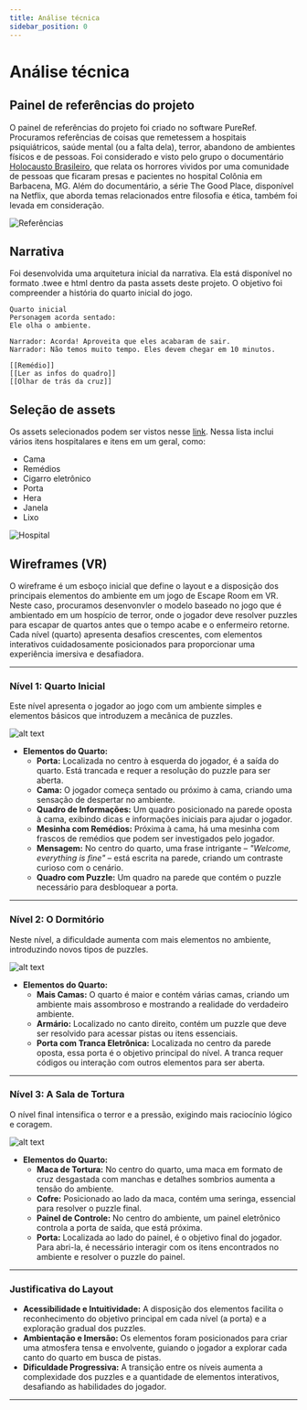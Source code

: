 ```yaml
---
title: Análise técnica
sidebar_position: 0
---
```



# Análise técnica  

## Painel de referências do projeto
O painel de referências do projeto foi criado no software PureRef. Procuramos referências de coisas que remetessem a hospitais psiquiátricos, saúde mental (ou a falta dela), terror, abandono de ambientes físicos e de pessoas. Foi considerado e visto pelo grupo o documentário [Holocausto Brasileiro](https://www.youtube.com/watch?v=jIentTu8nc4), que relata os horrores vividos por uma comunidade de pessoas que ficaram presas e pacientes no hospital Colônia em Barbacena, MG. Além do documentário, a série The Good Place, disponível na Netflix, que aborda temas relacionados entre filosofia e ética, também foi levada em consideração.

![Referências](../../../assets/referencias.PNG)

## Narrativa
Foi desenvolvida uma arquitetura inicial da narrativa. Ela está disponível no formato .twee e html dentro da pasta assets deste projeto. O objetivo foi compreender a história do quarto inicial do jogo. 

```
Quarto inicial
Personagem acorda sentado:
Ele olha o ambiente. 

Narrador: Acorda! Aproveita que eles acabaram de sair.
Narrador: Não temos muito tempo. Eles devem chegar em 10 minutos.

[[Remédio]]
[[Ler as infos do quadro]]
[[Olhar de trás da cruz]]
```

## Seleção de assets
Os assets selecionados podem ser vistos nesse <a href="https://docs.google.com/document/d/1HDZwpEH3jQ00SaCqW1qbGwzW8cKv6jx84AfXTafQsRs/edit?tab=t.0">link</a>. Nessa lista inclui vários itens hospitalares e itens em um geral, como:
* Cama 
* Remédios
* Cigarro eletrônico
* Porta
* Hera
* Janela
* Lixo 

![Hospital](../../../assets/hospitale.PNG)

## Wireframes (VR)

O wireframe é um esboço inicial que define o layout e a disposição dos principais elementos do ambiente em um jogo de Escape Room em VR. Neste caso, procuramos desenvonvler o modelo baseado no jogo que é ambientado em um hospício de terror, onde o jogador deve resolver puzzles para escapar de quartos antes que o tempo acabe e o enfermeiro retorne. Cada nível (quarto) apresenta desafios crescentes, com elementos interativos cuidadosamente posicionados para proporcionar uma experiência imersiva e desafiadora.

---

### **Nível 1: Quarto Inicial**
Este nível apresenta o jogador ao jogo com um ambiente simples e elementos básicos que introduzem a mecânica de puzzles.

![alt text](../../../assets/wireframe_lvl1.jpeg)

- **Elementos do Quarto:**
  - **Porta:** Localizada no centro à esquerda do jogador, é a saída do quarto. Está trancada e requer a resolução do puzzle para ser aberta.
  - **Cama:** O jogador começa sentado ou próximo à cama, criando uma sensação de despertar no ambiente.
  - **Quadro de Informações:** Um quadro posicionado na parede oposta à cama, exibindo dicas e informações iniciais para ajudar o jogador.
  - **Mesinha com Remédios:** Próxima à cama, há uma mesinha com frascos de remédios que podem ser investigados pelo jogador.
  - **Mensagem:** No centro do quarto, uma frase intrigante – *"Welcome, everything is fine"* – está escrita na parede, criando um contraste curioso com o cenário.
  - **Quadro com Puzzle:** Um quadro na parede que contém o puzzle necessário para desbloquear a porta.

---

### **Nível 2: O Dormitório**
Neste nível, a dificuldade aumenta com mais elementos no ambiente, introduzindo novos tipos de puzzles.

![alt text](../../../assets/wireframe_lvl2.jpeg)

- **Elementos do Quarto:**
  - **Mais Camas:** O quarto é maior e contém várias camas, criando um ambiente mais assombroso e mostrando a realidade do verdadeiro ambiente.
  - **Armário:** Localizado no canto direito, contém um puzzle que deve ser resolvido para acessar pistas ou itens essenciais.
  - **Porta com Tranca Eletrônica:** Localizada no centro da parede oposta, essa porta é o objetivo principal do nível. A tranca requer códigos ou interação com outros elementos para ser aberta.

---

### **Nível 3: A Sala de Tortura**
O nível final intensifica o terror e a pressão, exigindo mais raciocínio lógico e coragem.

![alt text](../../../assets/wireframe_lvl3.jpeg)

- **Elementos do Quarto:**
  - **Maca de Tortura:** No centro do quarto, uma maca em formato de cruz desgastada com manchas e detalhes sombrios aumenta a tensão do ambiente.
  - **Cofre:** Posicionado ao lado da maca, contém uma seringa, essencial para resolver o puzzle final.
  - **Painel de Controle:** No centro do ambiente, um painel eletrônico controla a porta de saída, que está próxima.
  - **Porta:** Localizada ao lado do painel, é o objetivo final do jogador. Para abri-la, é necessário interagir com os itens encontrados no ambiente e resolver o puzzle do painel.

---

### **Justificativa do Layout**
- **Acessibilidade e Intuitividade:** A disposição dos elementos facilita o reconhecimento do objetivo principal em cada nível (a porta) e a exploração gradual dos puzzles.
- **Ambientação e Imersão:** Os elementos foram posicionados para criar uma atmosfera tensa e envolvente, guiando o jogador a explorar cada canto do quarto em busca de pistas.
- **Dificuldade Progressiva:** A transição entre os níveis aumenta a complexidade dos puzzles e a quantidade de elementos interativos, desafiando as habilidades do jogador.

--- 
